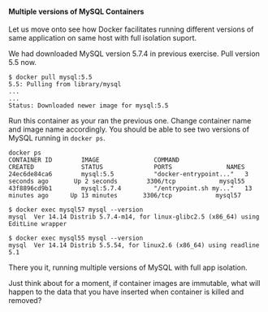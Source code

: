 #### Multiple versions of MySQL Containers

Let us move onto see how Docker facilitates running different versions of same
application on same host with full isolation suport.

We had downloaded MySQL version 5.7.4 in previous exercise. Pull version 5.5
now.

```
$ docker pull mysql:5.5
5.5: Pulling from library/mysql
...
...
Status: Downloaded newer image for mysql:5.5
```

Run this container as your ran the previous one. Change container name and image
name accordingly. You should be able to see two versions of MySQL running in
`docker ps`.

```
docker ps
CONTAINER ID        IMAGE               COMMAND                  CREATED             STATUS              PORTS               NAMES
24ec6de84ca6        mysql:5.5           "docker-entrypoint..."   3 seconds ago       Up 2 seconds        3306/tcp            mysql55
43f8896cd9b1        mysql:5.7.4         "/entrypoint.sh my..."   13 minutes ago      Up 13 minutes       3306/tcp            mysql57

$ docker exec mysql57 mysql --version
mysql  Ver 14.14 Distrib 5.7.4-m14, for linux-glibc2.5 (x86_64) using  EditLine wrapper

$ docker exec mysql55 mysql --version
mysql  Ver 14.14 Distrib 5.5.54, for linux2.6 (x86_64) using readline 5.1
```

There you it, running multiple versions of MySQL with full app isolation.

Just think about for a moment, if container images are immutable, what will
happen to the data that you have inserted when container is killed and removed? 
